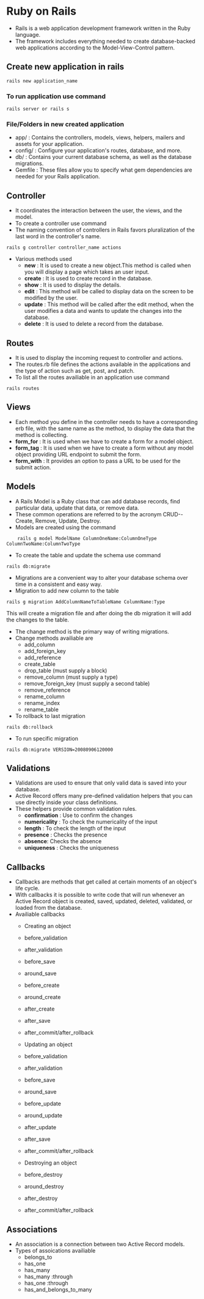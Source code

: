 # Ruby on Rails 

- Rails is a web application development framework written in the Ruby language.
- The framework includes everything needed to create database-backed web applications according to the Model-View-Control pattern. 

## Create new application in rails

```
rails new application_name
```

### To run application use command
```
rails server or rails s
```

### File/Folders in new created application

- app/ : Contains the controllers, models, views, helpers, mailers and assets for your application.
- config/ : Configure your application's routes, database, and more.
- db/ : Contains your current database schema, as well as the database migrations.
- Gemfile : These files allow you to specify what gem dependencies are needed for your Rails application.

## Controller

- It coordinates the interaction between the user, the views, and the model.
- To create a controller use command
- The naming convention of controllers in Rails favors pluralization of the last word in the controller's name.
```
rails g controller controller_name actions
```
- Various methods used
	- **new** : It is used to create a new object.This method is called when you will display a page which takes an user input.
	- **create** : It is used to create record in the database.
	- **show** : It is used to display the details.
	- **edit** : This method will be called to display data on the screen to be modified by the user.
	- **update** : This method will be called after the edit method, when the user modifies a data and wants to update the changes into the database.
	- **delete** : It is used to delete a record from the database.

## Routes

- It is used to display the incoming request to controller and actions.
- The routes.rb file defines the actions available in the applications and the type of action such as get, post, and patch.
- To list all the routes availiable in an application use command
```
rails routes
```

## Views

-  Each method you define in the controller needs to have a corresponding erb file, with the same name as the method, to display the data that the method is collecting.
- **form_for** : It is used when we have to create a form for a model object.
- **form_tag** : It is used when we have to create a form without any model object providing URL endpoint to submit the form.
- **form_with** : It provides an option to pass a URL to be used for the submit action.

## Models

- A Rails Model is a Ruby class that can add database records, find particular data, update that data, or remove data. 
- These common operations are referred to by the acronym CRUD--Create, Remove, Update, Destroy.
- Models are created using the command
```
    rails g model ModelName ColumnOneName:ColumnOneType ColumnTwoName:ColumnTwoType
```
- To create the table and update the schema use command
```
rails db:migrate
```
- Migrations are a convenient way to alter your database schema over time in a consistent and easy way.
- Migration to add new column to the table
```
rails g migration AddColumnNameToTableName ColumnName:Type
```
This will create a migration file and after doing the db migration it will add the changes to the table.
- The change method is the primary way of writing migrations. 
- Change methods availiable are
	- add_column
	- add_foreign_key
	- add_reference
	- create_table
	- drop_table (must supply a block)
	- remove_column (must supply a type)
	- remove_foreign_key (must supply a second table)
	- remove_reference
	- rename_column
	- rename_index
	- rename_table
-  To rollback to last migration
```
rails db:rollback
```
- To run specific migration
```
rails db:migrate VERSION=20080906120000
```

## Validations

- Validations are used to ensure that only valid data is saved into your database. 
- Active Record offers many pre-defined validation helpers that you can use directly inside your class definitions.
- These helpers provide common validation rules.
	- **confirmation** : Use to confirm the changes
	- **numericality** : To check the numericality of the input
	- **length** : To check the length of the input
	- **presence** : Checks the presence
	- **absence**: Checks the absence
	-	**uniqueness** : Checks the uniqueness

## Callbacks

- Callbacks are methods that get called at certain moments of an object's life cycle. 
- With callbacks it is possible to write code that will run whenever an Active Record object is created, saved, updated, deleted, validated, or loaded from the database.
- Availiable callbacks
	- Creating an object
    - before_validation
    - after_validation
    - before_save
    - around_save
    - before_create
    - around_create
    - after_create
    - after_save
    - after_commit/after_rollback

	- Updating an object
    - before_validation
    - after_validation
    - before_save
    - around_save
    - before_update
    - around_update
    - after_update
    - after_save
    - after_commit/after_rollback
	- Destroying an object
    - before_destroy
    - around_destroy
    - after_destroy
    - after_commit/after_rollback

## Associations
-  An association is a connection between two Active Record models.
- Types of assoications availiable
	- belongs_to
	- has_one
	- has_many
	- has_many :through
	- has_one :through
	- has_and_belongs_to_many

